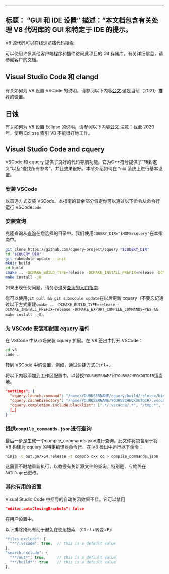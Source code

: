 ***

## 标题： “GUI 和 IDE 设置”&#xA;描述：“本文档包含有关处理 V8 代码库的 GUI 和特定于 IDE 的提示。

V8 源代码可以在线浏览[铬代码搜索](https://cs.chromium.org/chromium/src/v8/).

可以使用许多其他客户端程序和插件访问此项目的 Git 存储库。有关详细信息，请参阅客户的文档。

## Visual Studio Code 和 clangd

有关如何为 V8 设置 VSCode 的说明，请参阅以下内容[公文](https://docs.google.com/document/d/1BpdCFecUGuJU5wN6xFkHQJEykyVSlGN8B9o3Kz2Oes8/).这是当前（2021）推荐的设置。

## 日蚀

有关如何为 V8 设置 Eclipse 的说明，请参阅以下内容[公文](https://docs.google.com/document/d/1q3JkYNJhib3ni9QvNKIY_uarVxeVDiDi6teE5MbVIGQ/).注意：截至 2020 年，使用 Eclipse 索引 V8 不能很好地工作。

## Visual Studio Code and cquery

VSCode 和 cquery 提供了良好的代码导航功能。它为C++符号提供了“转到定义”以及“查找所有参考”，并且效果很好。本节介绍如何在 \*nix 系统上进行基本设置。

### 安装 VSCode

以首选方式安装 VSCode。本指南的其余部分假定你可以通过以下命令从命令行运行 VSCode`code`.

### 安装查询

克隆查询从[查询](https://github.com/cquery-project/cquery)在您选择的目录中。我们使用`CQUERY_DIR="$HOME/cquery"`在本指南中。

```bash
git clone https://github.com/cquery-project/cquery "$CQUERY_DIR"
cd "$CQUERY_DIR"
git submodule update --init
mkdir build
cd build
cmake .. -DCMAKE_BUILD_TYPE=release -DCMAKE_INSTALL_PREFIX=release -DCMAKE_EXPORT_COMPILE_COMMANDS=YES
make install -j8
```

如果出现任何问题，请务必退房[查询的入门指南](https://github.com/cquery-project/cquery/wiki).

您可以使用`git pull && git submodule update`在以后更新 cquery（不要忘记通过以下方式重建`cmake .. -DCMAKE_BUILD_TYPE=release -DCMAKE_INSTALL_PREFIX=release -DCMAKE_EXPORT_COMPILE_COMMANDS=YES && make install -j8`).

### 为 VSCode 安装和配置 cquery 插件

在 VSCode 中从市场安装 cquery 扩展。在 V8 签出中打开 VSCode：

```bash
cd v8
code .
```

转到 VSCode 中的设置，例如，通过快捷方式<kbd>Ctrl</kbd>+<kbd>,</kbd>.

将以下内容添加到工作区配置中，以替换`YOURUSERNAME`和`YOURV8CHECKOUTDIR`适当地。

```json
"settings": {
  "cquery.launch.command": "/home/YOURUSERNAME/cquery/build/release/bin/cquery",
  "cquery.cacheDirectory": "/home/YOURUSERNAME/YOURV8CHECKOUTDIR/.vscode/cquery_cached_index/",
  "cquery.completion.include.blacklist": [".*/.vscache/.*", "/tmp.*", "build/.*"],
  […]
}
```

### 提供`compile_commands.json`进行查询

最后一步是生成一个compile_commands.json进行查询。此文件将包含用于将 V8 构建为 cquery 的特定编译器命令行。在 V8 检出中运行以下命令：

```bash
ninja -C out.gn/x64.release -t compdb cxx cc > compile_commands.json
```

这需要不时地重新执行，以教授有关新源文件的查询。特别是，应始终在`BUILD.gn`已更改。

### 其他有用的设置

Visual Studio Code 中括号的自动关闭效果不佳。它可以禁用

```json
"editor.autoClosingBrackets": false
```

在用户设置中。

以下排除掩码有助于避免在使用搜索 （<kbd>Ctrl</kbd>+<kbd>转变</kbd>+<kbd>F</kbd>):

```js
"files.exclude": {
  "**/.vscode": true,  // this is a default value
},
"search.exclude": {
  "**/out*": true,     // this is a default value
  "**/build*": true    // this is a default value
},
```
